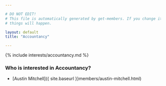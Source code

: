 ```yaml
---

# DO NOT EDIT!
# This file is automatically generated by get-members. If you change it, bad
# things will happen.

layout: default
title: "Accountancy"

---
```


{% include interests/accountancy.md %}

### Who is interested in Accountancy?


* [Austin Mitchell]({ site.baseurl }}members/austin-mitchell.html)
